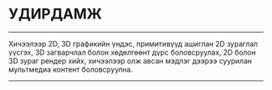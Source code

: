 # УДИРДАМЖ

----------------------------------------------------------------------------------------------------

Хичээлээр 2D, 3D графикийн үндэс, примитивүүд ашиглан 2D зураглал үүсгэх, 3D загварчлал
болон хөдөлгөөнт дүрс боловсруулах, 2D болон 3D зураг рендер хийх, хичээлээр олж авсан мэдлэг
дээрээ суурилан мультмедиа контент боловсруулна.

-----------------------------------------------------------------------------------------------------------

